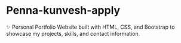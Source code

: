 # Penna-kunvesh-apply
✨ Personal Portfolio Website built with HTML, CSS, and Bootstrap to showcase my projects, skills, and contact information.
